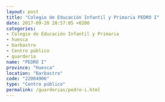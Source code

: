 ```yaml
---
layout: post
title: "Colegio de Educación Infantil y Primaria PEDRO I"
date: 2017-09-20 20:57:05 +0200
categories:
- Colegio de Educación Infantil y Primaria
- huesca
- barbastro
- Centro público
- guarderia
name: "PEDRO I"
province: "Huesca"
location: "Barbastro"
code: "22004906"
type: "Centro público"
permalink: /guarderias/pedro-i.html
---
```

